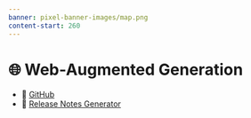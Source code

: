 ```yaml
---
banner: pixel-banner-images/map.png
content-start: 260
---
```


# 🌐 Web-Augmented Generation

- 🐙 [GitHub](https://github.com/jparkerweb/web-augmented-generation)
- 📝 [Release Notes Generator](https://jparkerweb.github.io/release-notes/)
